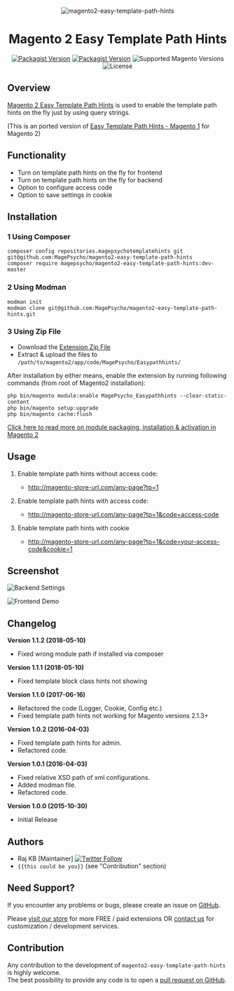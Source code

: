 <div align="center">

![magento2-easy-template-path-hints](https://i.imgur.com/d8QEHRb.png)
# Magento 2 Easy Template Path Hints

</div>

<div align="center">

[![Packagist Version](https://img.shields.io/packagist/v/magepsycho/magento2-easy-template-path-hints?style=for-the-badge)](https://packagist.org/packages/magepsycho/magento2-easy-template-path-hints)
[![Packagist Version](https://img.shields.io/packagist/dt/magepsycho/magento2-easy-template-path-hints.svg?style=for-the-badge)](https://packagist.org/packages/magepsycho/magento2-easy-template-path-hints/stats)
![Supported Magento Versions](https://img.shields.io/badge/magento-%202.3_|_2.4-brightgreen.svg?logo=magento&longCache=true&style=for-the-badge)
![License](https://img.shields.io/github/license/magepsycho/magento2-easy-template-path-hints?color=%23234&style=for-the-badge)

</div>

##  Overview
[Magento 2 Easy Template Path Hints](https://www.magepsycho.com/magento-2-easy-template-path-hints.html) is used to enable the template path hints on the fly just by using query strings.

(This is an ported version of [Easy Template Path Hints - Magento 1](https://github.com/MagePsycho/MagePsycho_Easypathhints) for Magento 2)

## Functionality
* Turn on template path hints on the fly for frontend
* Turn on template path hints on the fly for backend
* Option to configure access code
* Option to save settings in cookie


## Installation

### 1 Using Composer
```
composer config repositories.magepsychotemplatehints git git@github.com:MagePsycho/magento2-easy-template-path-hints
composer require magepsycho/magento2-easy-template-path-hints:dev-master
```

### 2 Using Modman
```
modman init
modman clone git@github.com:MagePsycho/magento2-easy-template-path-hints.git
```

### 3 Using Zip File
* Download the [Extension Zip File](https://github.com/MagePsycho/magento2-easy-template-path-hints/archive/master.zip)
* Extract & upload the files to `/path/to/magento2/app/code/MagePsycho/Easypathhints/`

After installation by either means, enable the extension by running following commands (from root of Magento2 installation):
```
php bin/magento module:enable MagePsycho_Easypathhints --clear-static-content
php bin/magento setup:upgrade
php bin/magento cache:flush
```
[Click here to read more on module packaging, installation & activation in Magento 2](http://www.blog.magepsycho.com/install-magento-2-module-from-github-or-bitbucket-repository-using-composer/)


## Usage

1. Enable template path hints without access code:
    * http://magento-store-url.com/any-page?tp=1

1. Enable template path hints with access code:
    * http://magento-store-url.com/any-page?tp=1&code=access-code

1. Enable template path hints with cookie
    * http://magento-store-url.com/any-page?tp=1&code=your-access-code&cookie=1

## Screenshot
![Backend Settings](https://raw.github.com/MagePsycho/magento2-easy-template-path-hints/master/docs/backend-settings.png "Backend Settings")


![Frontend Demo](https://raw.github.com/MagePsycho/magento2-easy-template-path-hints/master/docs/magento-2-easy-template-path-hints-frontend.png "Frontend Demo")

## Changelog
**Version 1.1.2 (2018-05-10)**
* Fixed wrong module path if installed via composer

**Version 1.1.1 (2018-05-10)**
* Fixed template block class hints not showing

**Version 1.1.0 (2017-06-16)**
* Refactored the code (Logger, Cookie, Config etc.)
* Fixed template path hints not working for Magento versions 2.1.3+

**Version 1.0.2 (2016-04-03)**
* Fixed template path hints for admin.
* Refactored code.

**Version 1.0.1 (2016-04-03)**
* Fixed relative XSD path of xml configurations.
* Added modman file.
* Refactored code.

**Version 1.0.0 (2015-10-30)**
* Initial Release

## Authors

- Raj KB [Maintainer] [![Twitter Follow](https://img.shields.io/twitter/follow/rajkbnp.svg?style=social)](https://twitter.com/rajkbnp)
- `{{this could be you}}` (see "Contribution" section)

## Need Support?
If you encounter any problems or bugs, please create an issue on [GitHub](https://github.com/MagePsycho/magento2-easy-template-path-hints/issues).

Please [visit our store](https://www.magepsycho.com/extensions/magento-2.html) for more FREE / paid extensions OR [contact us](https://magepsycho.com/contact) for customization / development services.

## Contribution
Any contribution to the development of `magento2-easy-template-path-hints` is highly welcome.  
The best possibility to provide any code is to open a [pull request on GitHub](https://github.com/MagePsycho/magento2-product-discount-label/pulls).
